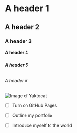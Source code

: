 # <h1>A header 1 </h1>

## <h2>A header 2 </h2>

### <h3>A header 3 </h3>

#### <h4>A header 4 </h4>

##### <h5>A header 5 </h5>

###### <h6>A header 6 </h6>

![Image of Yaktocat](yaktocat.png)

- [ ] Turn on GitHub Pages

- [ ] Outline my portfolio

- [ ] Introduce myself to the world
